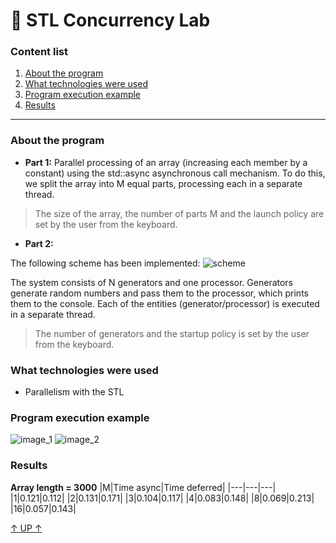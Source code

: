 <a id = "anchor_5"></a>
# 🧪 STL Concurrency Lab

### Content list
1. [About the program](#anchor_1)
2. [What technologies were used](#anchor_2)
3. [Program execution example](#anchor_3)
4. [Results](#anchor_4)
---

<a id = "anchor_1"></a>
### About the program
- __Part 1:__
Parallel processing of an array (increasing each member by a constant) using the std::async asynchronous call mechanism. To do this, we split the array into M equal parts, processing each in a separate thread.
>The size of the array, the number of parts M and the launch policy are set by the user from the keyboard.

- __Part 2:__

The following scheme has been implemented:
![scheme](https://user-images.githubusercontent.com/105476685/177993634-877824b3-5b5c-4a44-a273-b891a8d522ec.png)

The system consists of N generators and one processor. Generators generate random numbers and pass them to the processor, which prints them to the console. Each of the entities (generator/processor) is executed in a separate thread.
>The number of generators and the startup policy is set by the user from the keyboard.

<a id = "anchor_2"></a>
### What technologies were used
- Parallelism with the STL

<a id = "anchor_3"></a>
### Program execution example

![image_1](https://user-images.githubusercontent.com/105476685/177993636-0693b376-a8b6-432d-9abf-279aedd973e7.png)
![image_2](https://user-images.githubusercontent.com/105476685/177993630-a1f8f2e4-c162-4136-bab7-6ca06b2033b7.png)

<a id = "anchor_4"></a>
### Results

__Array length = 3000__
|M|Time async|Time deferred|
|---|---|---|
|1|0.121|0.112|
|2|0.131|0.171|
|3|0.104|0.117|
|4|0.083|0.148|
|8|0.069|0.213|
|16|0.057|0.143|

[↑ UP ↑](#anchor_5)
